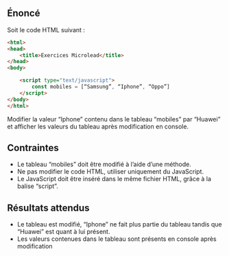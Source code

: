 ## Énoncé

Soit le code HTML suivant :

```html
<html>
<head>
	<title>Exercices Microlead</title>
</head>
<body>

	<script type="text/javascript">
        const mobiles = [“Samsung”, “Iphone”, “Oppo”]
	</script>
</body>
</html>
```

Modifier la valeur “Iphone” contenu dans le tableau “mobiles” par “Huawei” et afficher les valeurs du tableau après modification en console.

## Contraintes

- Le tableau “mobiles” doit être modifié à l’aide d’une méthode.
- Ne pas modifier le code HTML, utiliser uniquement du JavaScript.
- Le JavaScript doit être inséré dans le même fichier HTML, grâce à la balise “script”.

## Résultats attendus

- Le tableau est modifié, “Iphone” ne fait plus partie du tableau tandis que “Huawei” est quant à lui présent.
- Les valeurs contenues dans le tableau sont présents en console après modification